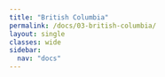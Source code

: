 ```yaml
---
title: "British Columbia"
permalink: /docs/03-british-columbia/
layout: single
classes: wide
sidebar:
  nav: "docs"
---
```


<div id="election-forecast"></div>

<script>
document.addEventListener('DOMContentLoaded', function() {
  // Initialize the forecast with custom settings if needed
  ElectionForecast.init({
    maxTableWidth: 1200,
    districtColumnWidth: 18,
    outcomeColumnWidth: 15,
    forecastColumnWidth: 67
  })
  // Load specific province data
  .loadProvinces({
    csvPath: '/assets/data/ridingvotepercents.csv', 
    containerId: 'election-forecast',
    provinceIds: ['59'],
    provinceNames: ['British Columbia']
  });
});
</script>